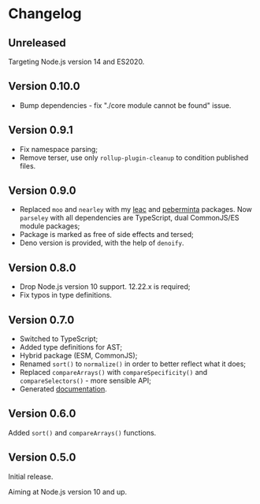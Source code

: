 # Changelog

## Unreleased

Targeting Node.js version 14 and ES2020.

## Version 0.10.0

* Bump dependencies - fix "./core module cannot be found" issue.

## Version 0.9.1

* Fix namespace parsing;
* Remove terser, use only `rollup-plugin-cleanup` to condition published files.

## Version 0.9.0

* Replaced `moo` and `nearley` with my [leac](https://github.com/mxxii/leac) and [peberminta](https://github.com/mxxii/peberminta) packages. Now `parseley` with all dependencies are TypeScript, dual CommonJS/ES module packages;
* Package is marked as free of side effects and tersed;
* Deno version is provided, with the help of `denoify`.

## Version 0.8.0

* Drop Node.js version 10 support. 12.22.x is required;
* Fix typos in type definitions.

## Version 0.7.0

* Switched to TypeScript;
* Added type definitions for AST;
* Hybrid package (ESM, CommonJS);
* Renamed `sort()` to `normalize()` in order to better reflect what it does;
* Replaced `compareArrays()` with `compareSpecificity()` and `compareSelectors()` - more sensible API;
* Generated [documentation](https://github.com/mxxii/parseley/tree/main/docs).

## Version 0.6.0

Added `sort()` and `compareArrays()` functions.

## Version 0.5.0

Initial release.

Aiming at Node.js version 10 and up.
